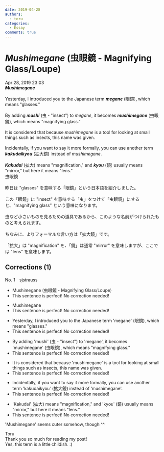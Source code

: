 ```yaml
---
date: 2019-04-28
authors:
  - toru
categories:
  - Essay
comments: true
---
```


# <strong><em>Mushimegane</strong></em> (虫眼鏡 - Magnifying Glass/Loupe)
<div class="date">Apr 28, 2019 23:03</div>
<div id="post"><div id="body_show_ori">
<strong><em>Mushimegane</strong></em><br/><br/>Yesterday, I introduced you to the Japanese term <strong><em>megane</em></strong> (眼鏡), which means "glasses."<br/><br/>By adding <strong><em>mushi</em></strong> (虫 - "insect") to <em>megane</em>, it becomes <strong><em>mushimegane</em></strong> (虫眼鏡), which means "magnifying glass."<br/><br/>It is considered that because <em>mushimegane</em> is a tool for looking at small things such as insects, this name was given.<br/><br/>Incidentally, if you want to say it more formally, you can use another term <strong><em>kakudaikyou</em></strong> (拡大鏡) instead of <em>mushimegane</em>.<br/><br/><strong><em>Kakudai</em></strong> (拡大) means "magnification," and <strong><em>kyou</em></strong> (鏡) usually means "mirror," but here it means "lens."
</div></div>

<!-- more -->

<div id="post_ja"><div id="body_show_mo">
虫眼鏡<br/><br/>昨日は "glasses" を意味する「眼鏡」という日本語を紹介しました。<br/><br/>この「眼鏡」に "insect" を意味する「虫」をつけて「虫眼鏡」にすると、"magnifying glass" という意味になります。<br/><br/>虫など小さいものを見るための道具であるから、このような名前がつけられたものと考えられます。<br/><br/>ちなみに、よりフォーマルな言い方は「拡大鏡」です。<br/><br/>「拡大」は "magnification" を、「鏡」は通常 "mirror" を意味しますが、ここでは "lens" を意味します。
</div></div>

## Corrections (1)
<div id="block"><div class="first_name"> No. 1　<span class="just_name">sjstrauss</span></div><div id="block2">
<ul class="correction_field">
<li class="incorrect">Mushimegane (虫眼鏡 - Magnifying Glass/Loupe)</li>
<li class="corrected perfect">This sentence is perfect! No correction needed!</li>
</ul>
<ul class="correction_field">
<li class="incorrect">Mushimegane</li>
<li class="corrected perfect">This sentence is perfect! No correction needed!</li>
</ul>
<ul class="correction_field">
<li class="incorrect">Yesterday, I introduced you to the Japanese term 'megane' (眼鏡), which means "glasses."</li>
<li class="corrected perfect">This sentence is perfect! No correction needed!</li>
</ul>
<ul class="correction_field">
<li class="incorrect">By adding 'mushi' (虫 - "insect") to 'megane', it becomes 'mushimegane' (虫眼鏡), which means "magnifying glass."</li>
<li class="corrected perfect">This sentence is perfect! No correction needed!</li>
</ul>
<ul class="correction_field">
<li class="incorrect">It is considered that because 'mushimegane' is a tool for looking at small things such as insects, this name was given.</li>
<li class="corrected perfect">This sentence is perfect! No correction needed!</li>
</ul>
<ul class="correction_field">
<li class="incorrect">Incidentally, if you want to say it more formally, you can use another term 'kakudaikyou' (拡大鏡) instead of 'mushimegane'.</li>
<li class="corrected perfect">This sentence is perfect! No correction needed!</li>
</ul>
<ul class="correction_field">
<li class="incorrect">'Kakudai' (拡大) means "magnification," and 'kyou' (鏡) usually means "mirror," but here it means "lens."</li>
<li class="corrected perfect">This sentence is perfect! No correction needed!</li>
</ul>
<p class="comment_small">
 'Mushimegane' seems cuter somehow, though ^^
</p>

</div><div class="name"><span class="just_name">Toru</span><br>
Thank you so much for reading my post!<br/>Yes, this term is a little childish. :)
</div>
</div>
